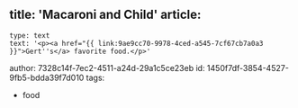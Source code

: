 title: 'Macaroni and Child'
article:
  -
    type: text
    text: '<p><a href="{{ link:9ae9cc70-9978-4ced-a545-7cf67cb7a0a3 }}">Gert''s</a> favorite food.</p>'
author: 7328c14f-7ec2-4511-a24d-29a1c5ce23eb
id: 1450f7df-3854-4527-9fb5-bdda39f7d010
tags:
  - food
